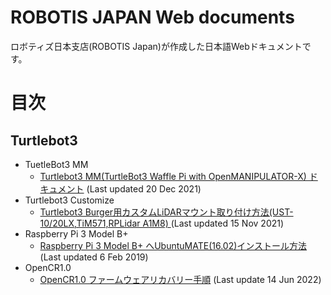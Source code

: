 # ROBOTIS JAPAN Web documents
ロボティズ日本支店(ROBOTIS Japan)が作成した日本語Webドキュメントです。

# 目次
## Turtlebot3

- TuetleBot3 MM
  - [Turtlebot3 MM(TurtleBot3 Waffle Pi with OpenMANIPULATOR-X) ドキュメント](https://github.com/ROBOTIS-JAPAN-GIT/robotis_japan_docs/tree/master/turtlebot3/turtlebot3mm) (Last updated 20 Dec 2021)
- Turtlebot3 Customize
  - [Turtlebot3 Burger用カスタムLiDARマウント取り付け方法(UST-10/20LX,TiM571,RPLidar A1M8) ](https://github.com/ROBOTIS-JAPAN-GIT/robotis_japan_docs/blob/master/turtlebot3/turtlebot3_customize/lidar_mount.md) (Last updated 15 Nov 2021)
- Raspberry Pi 3 Model B+
  - [Raspberry Pi 3 Model B+ へUbuntuMATE(16.02)インストール方法 ](https://github.com/ROBOTIS-JAPAN-GIT/robotis_japan_docs/blob/master/turtlebot3/raspberry_pi/raspi3bplus_install_ubuntu_mate.md) (Last updated 6 Feb 2019)
- OpenCR1.0
  - [OpenCR1.0 ファームウェアリカバリー手順](https://github.com/ROBOTIS-JAPAN-GIT/robotis_japan_docs/blob/master/turtlebot3/opencr/readme.md#opencr10-%E3%83%95%E3%82%A1%E3%83%BC%E3%83%A0%E3%82%A6%E3%82%A7%E3%82%A2%E3%83%AA%E3%82%AB%E3%83%90%E3%83%AA%E3%83%BC%E6%89%8B%E9%A0%86) (Last update 14 Jun 2022) 
